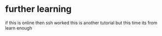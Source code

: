 # further learning
if this is online then ssh worked
this is another tutorial but this time its from learn enough
